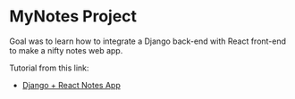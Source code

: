 # MyNotes Project

Goal was to learn how to integrate a Django back-end with React front-end to make a nifty notes web app.

Tutorial from this link:
- [Django + React Notes App](https://www.youtube.com/watch?v=tYKRAXIio28)